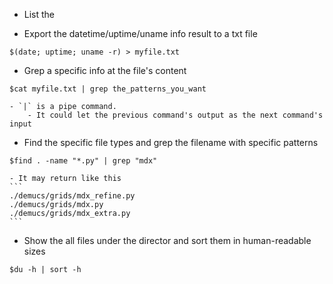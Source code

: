 



- List the 

- Export the datetime/uptime/uname info result to a txt file
```
$(date; uptime; uname -r) > myfile.txt 
```

- Grep a specific info at the file's content
```
$cat myfile.txt | grep the_patterns_you_want
```
    - `|` is a pipe command. 
        - It could let the previous command's output as the next command's input
- Find the specific file types and grep the filename with specific patterns
```
$find . -name "*.py" | grep "mdx" 
```
    - It may return like this
    ```
    ./demucs/grids/mdx_refine.py
    ./demucs/grids/mdx.py
    ./demucs/grids/mdx_extra.py
    ```
            
- Show the all files under the director and sort them in human-readable sizes
```
$du -h | sort -h 
```